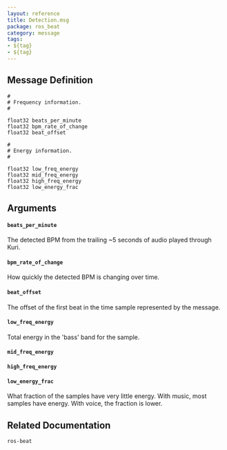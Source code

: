 ```yaml
---
layout: reference
title: Detection.msg
package: ros_beat
category: message
tags: 
- ${tag}
- ${tag}
---
```


## Message Definition
```
#
# Frequency information.
#

float32 beats_per_minute
float32 bpm_rate_of_change
float32 beat_offset

#
# Energy information.
#

float32 low_freq_energy
float32 mid_freq_energy
float32 high_freq_energy
float32 low_energy_frac
```

## Arguments
#### `beats_per_minute`
The detected BPM from the trailing ~5 seconds of audio played through Kuri.

#### `bpm_rate_of_change`
How quickly the detected BPM is changing over time.

#### `beat_offset`
The offset of the first beat in the time sample represented by the message.

#### `low_freq_energy`
Total energy in the 'bass' band for the sample.

#### `mid_freq_energy`


#### `high_freq_energy`


#### `low_energy_frac`
What fraction of the samples have very little energy. With music, most samples have energy. With voice, the fraction is lower.

## Related Documentation
``ros-beat``  

